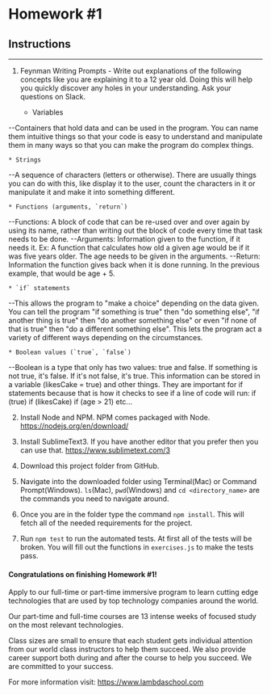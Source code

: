 # Homework #1

## Instructions
---
1. Feynman Writing Prompts - Write out explanations of the following concepts like you are explaining it to a 12 year old.  Doing this will help you quickly discover any holes in your understanding.  Ask your questions on Slack.

	* Variables

--Containers that hold data and can be used in the program. You can name them intuitive things so that your code is easy to understand and manipulate them in many ways so that you can make the program do complex things.

	* Strings

--A sequence of characters (letters or otherwise). There are usually things you can do with this, like display it to the user, count the characters in it or manipulate it and make it into something different.

	* Functions (arguments, `return`)

--Functions: A block of code that can be re-used over and over again by using its name, rather than writing out the block of code every time that task needs to be done.
--Arguments: Information given to the function, if it needs it. Ex: A function that calculates how old a given age would be if it was five years older. The age needs to be given in the arguments.
--Return: Information the function gives back when it is done running. In the previous example, that would be age + 5.

	* `if` statements

--This allows the program to "make a choice" depending on the data given. You can tell the program "if something is true" then "do something else", "if another thing is true" then "do another something else" or even "if none of that is true" then "do a different something else". This lets the program act a variety of different ways depending on the circumstances.

	* Boolean values (`true`, `false`)

--Boolean is a type that only has two values: true and false. If something is not true, it's false. If it's not false, it's true. This information can be stored in a variable (likesCake = true) and other things. They are important for if statements because that is how it checks to see if a line of code will run:
if (true)
if (likesCake)
if (age > 21)
etc...

2. Install Node and NPM.  NPM comes packaged with Node. https://nodejs.org/en/download/


3. Install SublimeText3.  If you have another editor that you prefer then you can use that. https://www.sublimetext.com/3


4. Download this project folder from GitHub.


5. Navigate into the downloaded folder using Terminal(Mac) or Command Prompt(Windows).  `ls`(Mac), `pwd`(Windows) and `cd <directory_name>` are the commands you need to navigate around.


6. Once you are in the folder type the command `npm install`.  This will fetch all of the needed requirements for the project.


7. Run `npm test` to run the automated tests.  At first all of the tests will be broken.  You will fill out the functions in `exercises.js` to make the tests pass.




#### Congratulations on finishing Homework #1!
Apply to our full-time or part-time immersive program to learn cutting edge technologies that are used by top technology companies around the world.

Our part-time and full-time courses are 13 intense weeks of focused study on the most relevant technologies.  

Class sizes are small to ensure that each student gets individual attention from our world class instructors to help them succeed.  We also provide career support both during and after the course to help you succeed.  We are committed to your success.

For more information visit: https://www.lambdaschool.com
